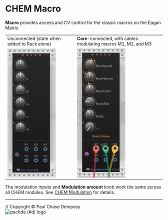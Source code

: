 # CHEM Macro

**Macro** provides access and CV control for the classic macros on the Eagan Matrix.

| | |
| -- | -- |
| Unconnected (state when added to Rack alone) | **Core**-connected, with cables modulating macros M1, M2, and M3 |
| ![CHEM Macro module](./image/macro-default.png) | ![Connected CHEM Macro module](./image/macro-conn.png) |

The modulation inputs and **Modulation amount** knob work the same across all CHEM modules.
See [CHEM Modulation](./modulation.md) for details.

---

// Copyright © Paul Chase Dempsey\
![pachde (#d) logo](./image/Logo.svg)
